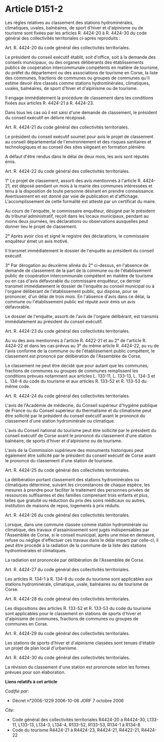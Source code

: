 # Article D151-2

Les règles relatives au classement des stations hydrominérales, climatiques, uvales, balnéaires, de sport d'hiver et
d'alpinisme ou de tourisme sont fixées par les articles R. 4424-20 à R. 4424-30 du code général des collectivités
territoriales ci-après reproduits :

Art. R. 4424-20 du code général des collectivités territoriales.

Le président du conseil exécutif établit, soit d'office, soit à la demande des conseils municipaux, ou des organes
délibérants des établissements publics de coopération intercommunale compétents en matière de tourisme, du préfet du
département ou des associations de tourisme en Corse, la liste des communes, fractions de communes ou groupes de communes
qu'il estime devoir être classés comme stations hydrominérales, climatiques, uvales, balnéaires, de sport d'hiver et
d'alpinisme ou de tourisme.

Il engage immédiatement la procédure de classement dans les conditions fixées aux articles R. 4424-21 à R. 4424-23.

Dans tous les cas où il est saisi d'une demande de classement, le président du conseil exécutif en délivre récépissé.

Art. R. 4424-21 du code général des collectivités territoriales.

Le président du conseil exécutif soumet pour avis le projet de classement au conseil départemental de l'environnement et des
risques sanitaires et technologiques et au conseil des sites siégeant en formation plénière.

A défaut d'être rendus dans le délai de deux mois, les avis sont réputés émis.

Art. R. 4424-22 du code général des collectivités territoriales.

1° Le projet de classement, assorti des avis mentionnés à l'article R. 4424-21, est déposé pendant un mois à la mairie des
communes intéressées et tenu à la disposition de toute personne désirant en prendre connaissance. Avertissement en est donné
par voie de publication et d'affichage. L'accomplissement de cette formalité est attesté par un certificat du maire.

Au cours de l'enquête, le commissaire enquêteur, désigné par le président du tribunal administratif, reçoit dans les locaux
municipaux, pendant au moins deux journées, les déclarations ou observations auxquelles peut donner lieu le projet de
classement.

2° Après avoir clos et signé le registre des déclarations, le commissaire enquêteur émet un avis motivé.

Il transmet immédiatement le dossier de l'enquête au président du conseil exécutif.

3° Par dérogation au deuxième alinéa du 2° ci-dessus, en l'absence de demande de classement de la part de la commune ou de
l'établissement public de coopération intercommunale compétent en matière de tourisme ou en cas d'avis défavorable du
commissaire enquêteur, ce dernier transmet immédiatement le dossier de l'enquête au conseil municipal ou à l'organe
délibérant de l'établissement public, qui dispose, pour se prononcer, d'un délai de trois mois. En l'absence d'avis dans ce
délai, la commune ou l'établissement public est réputé avoir émis un avis défavorable.

Le dossier de l'enquête, assorti de l'avis de l'organe délibérant, est transmis immédiatement au président du conseil
exécutif.

Art. R. 4424-23 du code général des collectivités territoriales.

Au vu des avis mentionnés à l'article R. 4422-21 et au 2° de l'article R. 4424-22 et dans les cas prévus au 3° du même
article R. 4424-22, au vu de l'avis conforme de la commune ou de l'établissement public compétent, le classement est prononcé
par délibération de l'Assemblée de Corse.

Le classement ne peut être décidé que pour autant que les communes, fractions de communes ou groupes de communes remplissent
les conditions prévues notamment aux articles L. 133-11, L. 133-13, L. 134-3 et L. 134-4 du code du tourisme et aux articles
R. 133-52 et R. 133-53 du même code.

Art. R. 4424-24 du code général des collectivités territoriales.

L'avis de l'Académie de médecine, du Conseil supérieur d'hygiène publique de France ou du Conseil supérieur du thermalisme et
du climatisme peut être sollicité par le président du conseil exécutif avant le prononcé du classement d'une station
hydrominérale ou climatique.

L'avis du Conseil national du tourisme peut être sollicité par le président du conseil exécutif de Corse avant le prononcé du
classement d'une station balnéaire, de sports d'hiver et d'alpinisme ou de tourisme.

L'avis de la Commission supérieure des monuments historiques peut également être sollicité par le président du conseil
exécutif de Corse avant le prononcé du classement d'une station de tourisme.

Art. R. 4424-25 du code général des collectivités territoriales.

La délibération portant classement des stations hydrominérales ou climatiques détermine, suivant les circonstances de chaque
espèce, les mesures à prendre pour faciliter le traitement des personnes privées de ressources suffisantes et des familles
comprenant trois enfants et plus, telles que gratuité ou réduction du prix des soins médicaux ou autres, institution de
maisons de repos, logements à prix réduits.

Art. R. 4424-26 du code général des collectivités territoriales.

Lorsque, dans une commune classée comme station hydrominérale ou climatique, des travaux d'assainissement sont jugés
indispensables par l'Assemblée de Corse, si le conseil municipal, après une mise en demeure, refuse ou néglige d'effectuer
ces travaux dans le délai imparti par celle-ci, il peut être procédé à la radiation de la commune de la liste des stations
hydrominérales et climatiques.

La radiation est prononcée par délibération de l'Assemblée de Corse.

Art. R. 4424-27 du code général des collectivités territoriales.

Les articles R. 134-1 à R. 134-8 du code du tourisme sont applicables aux stations hydrominérale, climatique, uvale,
balnéaires ou de tourisme de Corse.

Art. R. 4424-28 du code général des collectivités territoriales.

Les dispositions des articles R. 133-52 et R. 133-53 du code du tourisme sont applicables pour le classement en stations de
sports d'hiver et d'alpinisme de communes, fractions de communes ou groupes de communes en Corse.

Art. R. 4424-29 du code général des collectivités territoriales.

Les stations de sports d'hiver et d'alpinisme classées sont tenues d'établir un projet de plan local d'urbanisme.

Art. R. 4424-30 du code général des collectivités territoriales.

La révision du classement d'une station est prononcée selon les formes prévues pour son élaboration.

**Liens relatifs à cet article**

_Codifié par_:

  - Décret n°2006-1229 2006-10-06 JORF 7 octobre 2006

_Cite_:

  - Code général des collectivités territoriales R4424-20 à R4424-30, L133-11, L133-13, L134-3, L134-4, R133-52, R133-53, R134-1 à R134-8
  - Code du tourisme R4424-21 à R4424-23, R4424-21, R4422-21, R4424-22
